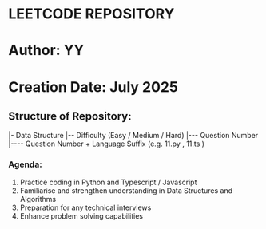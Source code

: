 # LEETCODE REPOSITORY

# Author: YY

# Creation Date: July 2025

## Structure of Repository:

|- Data Structure
|-- Difficulty (Easy / Medium / Hard)
|--- Question Number
|---- Question Number + Language Suffix (e.g. 11.py , 11.ts )

### Agenda:

1. Practice coding in Python and Typescript / Javascript
2. Familiarise and strengthen understanding in Data Structures and Algorithms
3. Preparation for any technical interviews
4. Enhance problem solving capabilities
